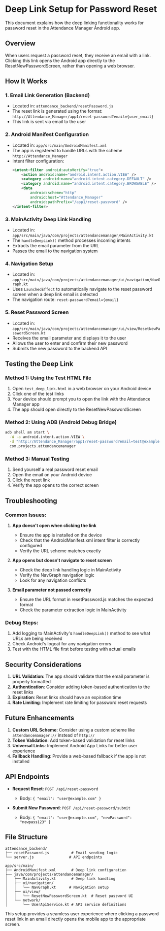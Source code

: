 # Deep Link Setup for Password Reset

This document explains how the deep linking functionality works for password reset in the Attendance Manager Android app.

## Overview

When users request a password reset, they receive an email with a link. Clicking this link opens the Android app directly to the ResetNewPasswordScreen, rather than opening a web browser.

## How It Works

### 1. Email Link Generation (Backend)
- Located in: `attendance_backend/resetPassword.js`
- The reset link is generated using the format: `http://Attendance_Manager/app1/reset-password?email={user_email}`
- This link is sent via email to the user

### 2. Android Manifest Configuration
- Located in: `app/src/main/AndroidManifest.xml`
- The app is registered to handle URLs with the scheme `http://Attendance_Manager`
- Intent filter configuration:
  ```xml
  <intent-filter android:autoVerify="true">
      <action android:name="android.intent.action.VIEW" />
      <category android:name="android.intent.category.DEFAULT" />
      <category android:name="android.intent.category.BROWSABLE" />
      <data
          android:scheme="http"
          android:host="Attendance_Manager"
          android:pathPrefix="/app1/reset-password" />
  </intent-filter>
  ```

### 3. MainActivity Deep Link Handling
- Located in: `app/src/main/java/com/projects/attendancemanager/MainActivity.kt`
- The `handleDeepLink()` method processes incoming intents
- Extracts the email parameter from the URL
- Passes the email to the navigation system

### 4. Navigation Setup
- Located in: `app/src/main/java/com/projects/attendancemanager/ui/navigation/NavGraph.kt`
- Uses `LaunchedEffect` to automatically navigate to the reset password screen when a deep link email is detected
- The navigation route: `reset-password?email={email}`

### 5. Reset Password Screen
- Located in: `app/src/main/java/com/projects/attendancemanager/ui/view/ResetNewPasswordScreen.kt`
- Receives the email parameter and displays it to the user
- Allows the user to enter and confirm their new password
- Submits the new password to the backend API

## Testing the Deep Link

### Method 1: Using the Test HTML File
1. Open `test_deep_link.html` in a web browser on your Android device
2. Click one of the test links
3. Your device should prompt you to open the link with the Attendance Manager app
4. The app should open directly to the ResetNewPasswordScreen

### Method 2: Using ADB (Android Debug Bridge)
```bash
adb shell am start \
  -W -a android.intent.action.VIEW \
  -d "http://Attendance_Manager/app1/reset-password?email=test@example.com" \
  com.projects.attendancemanager
```

### Method 3: Manual Testing
1. Send yourself a real password reset email
2. Open the email on your Android device
3. Click the reset link
4. Verify the app opens to the correct screen

## Troubleshooting

### Common Issues:

1. **App doesn't open when clicking the link**
   - Ensure the app is installed on the device
   - Check that the AndroidManifest.xml intent filter is correctly configured
   - Verify the URL scheme matches exactly

2. **App opens but doesn't navigate to reset screen**
   - Check the deep link handling logic in MainActivity
   - Verify the NavGraph navigation logic
   - Look for any navigation conflicts

3. **Email parameter not passed correctly**
   - Ensure the URL format in resetPassword.js matches the expected format
   - Check the parameter extraction logic in MainActivity

### Debug Steps:

1. Add logging to MainActivity's `handleDeepLink()` method to see what URLs are being received
2. Check Android's logcat for any navigation errors
3. Test with the HTML file first before testing with actual emails

## Security Considerations

1. **URL Validation**: The app should validate that the email parameter is properly formatted
2. **Authentication**: Consider adding token-based authentication to the reset links
3. **Expiration**: Reset links should have an expiration time
4. **Rate Limiting**: Implement rate limiting for password reset requests

## Future Enhancements

1. **Custom URL Scheme**: Consider using a custom scheme like `attendancemanager://` instead of `http://`
2. **Token Validation**: Add token-based validation for reset links
3. **Universal Links**: Implement Android App Links for better user experience
4. **Fallback Handling**: Provide a web-based fallback if the app is not installed

## API Endpoints

- **Request Reset**: `POST /api/reset-password`
  - Body: `{ "email": "user@example.com" }`
  
- **Submit New Password**: `POST /api/reset-password/submit`
  - Body: `{ "email": "user@example.com", "newPassword": "newpass123" }`

## File Structure

```
attendance_backend/
├── resetPassword.js          # Email sending logic
└── server.js                # API endpoints

app/src/main/
├── AndroidManifest.xml       # Deep link configuration
├── java/com/projects/attendancemanager/
│   ├── MainActivity.kt       # Deep link handling
│   ├── ui/navigation/
│   │   └── NavGraph.kt      # Navigation setup
│   ├── ui/view/
│   │   └── ResetNewPasswordScreen.kt  # Reset password UI
│   └── network/
│       └── UserApiService.kt # API service definitions
```

This setup provides a seamless user experience where clicking a password reset link in an email directly opens the mobile app to the appropriate screen.
